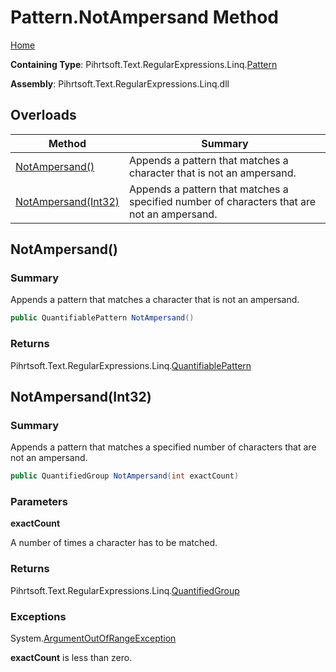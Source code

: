 # Pattern\.NotAmpersand Method

[Home](../../../../../../README.md)

**Containing Type**: Pihrtsoft\.Text\.RegularExpressions\.Linq\.[Pattern](../README.md)

**Assembly**: Pihrtsoft\.Text\.RegularExpressions\.Linq\.dll

## Overloads

| Method | Summary |
| ------ | ------- |
| [NotAmpersand()](#Pihrtsoft_Text_RegularExpressions_Linq_Pattern_NotAmpersand) | Appends a pattern that matches a character that is not an ampersand\. |
| [NotAmpersand(Int32)](#Pihrtsoft_Text_RegularExpressions_Linq_Pattern_NotAmpersand_System_Int32_) | Appends a pattern that matches a specified number of characters that are not an ampersand\. |

## NotAmpersand\(\) <a name="Pihrtsoft_Text_RegularExpressions_Linq_Pattern_NotAmpersand"></a>

### Summary

Appends a pattern that matches a character that is not an ampersand\.

```csharp
public QuantifiablePattern NotAmpersand()
```

### Returns

Pihrtsoft\.Text\.RegularExpressions\.Linq\.[QuantifiablePattern](../../QuantifiablePattern/README.md)

## NotAmpersand\(Int32\) <a name="Pihrtsoft_Text_RegularExpressions_Linq_Pattern_NotAmpersand_System_Int32_"></a>

### Summary

Appends a pattern that matches a specified number of characters that are not an ampersand\.

```csharp
public QuantifiedGroup NotAmpersand(int exactCount)
```

### Parameters

**exactCount**

A number of times a character has to be matched\.

### Returns

Pihrtsoft\.Text\.RegularExpressions\.Linq\.[QuantifiedGroup](../../QuantifiedGroup/README.md)

### Exceptions

System\.[ArgumentOutOfRangeException](https://docs.microsoft.com/en-us/dotnet/api/system.argumentoutofrangeexception)

**exactCount** is less than zero\.

